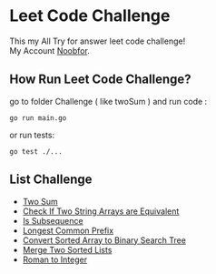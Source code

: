 # Leet Code Challenge

This my All Try for answer leet code challenge!  
My Account [Noobfor](https://leetcode.com/Noobfor/).  

## How Run Leet Code Challenge?

go to folder Challenge ( like twoSum ) and run code :

```golang
go run main.go
```

or run tests:

```golang
go test ./...
```

## List Challenge

- [Two Sum](./twoSum/README.md)
- [Check If Two String Arrays are Equivalent](./Check_If_Two_String_Arrays_are_Equivalent/README.md)
- [Is Subsequence](./Is_Subsequence/README.md)
- [Longest Common Prefix](./LongestCommonPrefix/README.md)
- [Convert Sorted Array to Binary Search Tree](./Convert_Sorted_Array_to_Binary_Search_Tree/README.md)
- [Merge Two Sorted Lists](./Merge_Two_Sorted_Lists/README.md)
- [Roman to Integer](./Roman_to_Integer/README.md)
